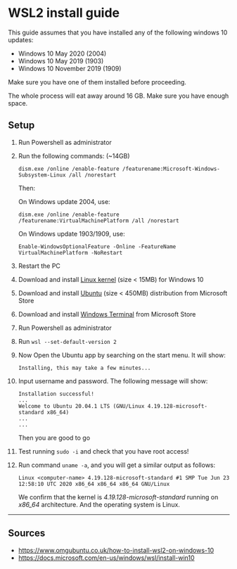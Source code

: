# WSL2 install guide

This guide assumes that you have installed any of the following windows 10 updates:
 - Windows 10 May 2020 (2004)
 - Windows 10 May 2019 (1903)
 - Windows 10 November 2019 (1909)

Make sure you have one of them installed before proceeding.

The whole process will eat away around 16 GB. Make sure you have enough space.

## Setup
 1. Run Powershell as administrator
 2. Run the following commands: (~14GB)

        dism.exe /online /enable-feature /featurename:Microsoft-Windows-Subsystem-Linux /all /norestart
    
    Then:

    On Windows update 2004, use:

        dism.exe /online /enable-feature /featurename:VirtualMachinePlatform /all /norestart
    On Windows update 1903/1909, use:

        Enable-WindowsOptionalFeature -Online -FeatureName VirtualMachinePlatform -NoRestart

 3. Restart the PC
 4. Download and install [Linux kernel](https://aka.ms/wsl2kernel) (size < 15MB)  for Windows 10
 5. Download and install [Ubuntu](https://www.microsoft.com/en-us/p/ubuntu/9nblggh4msv6) (size < 450MB) distribution from Microsoft Store
 6. Download and install [Windows Terminal](https://www.microsoft.com/en-gb/p/windows-terminal/9n0dx20hk701) from Microsoft Store
 7. Run Powershell as administrator
 8. Run `wsl --set-default-version 2`

 9. Now Open the Ubuntu app by searching on the start menu. It will show:

        Installing, this may take a few minutes...

 10. Input username and password.
     The following message will show:

         Installation successful!
         ...
         Welcome to Ubuntu 20.04.1 LTS (GNU/Linux 4.19.128-microsoft-standard x86_64)
         ...
         ...
     Then you are good to go

 12. Test running `sudo -i` and check that you have root access!
 13. Run command `uname -a`, and you will get a similar output as follows:

         Linux <computer-name> 4.19.128-microsoft-standard #1 SMP Tue Jun 23 12:58:10 UTC 2020 x86_64 x86_64 x86_64 GNU/Linux

     We confirm that the kernel is _4.19.128-microsoft-standard_ running on _x86_64_ architecture. And the operating system is Linux.

---
## Sources
 - https://www.omgubuntu.co.uk/how-to-install-wsl2-on-windows-10
 - https://docs.microsoft.com/en-us/windows/wsl/install-win10